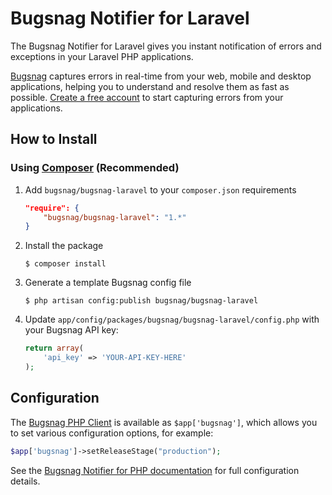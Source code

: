 Bugsnag Notifier for Laravel
============================

The Bugsnag Notifier for Laravel gives you instant notification of errors and
exceptions in your Laravel PHP applications.

[Bugsnag](https://bugsnag.com) captures errors in real-time from your web, 
mobile and desktop applications, helping you to understand and resolve them 
as fast as possible. [Create a free account](https://bugsnag.com) to start 
capturing errors from your applications.


How to Install
--------------

### Using [Composer](http://getcomposer.org/) (Recommended)

1.  Add `bugsnag/bugsnag-laravel` to your `composer.json` requirements

    ```json
    "require": {
        "bugsnag/bugsnag-laravel": "1.*"
    }
    ```

2.  Install the package

    ```shell
    $ composer install
    ```

3.  Generate a template Bugsnag config file

    ```shell
    $ php artisan config:publish bugsnag/bugsnag-laravel
    ```

4.  Update `app/config/packages/bugsnag/bugsnag-laravel/config.php` with your
    Bugsnag API key:

    ```php
    return array(
        'api_key' => 'YOUR-API-KEY-HERE'
    );
    ```


Configuration
-------------

The [Bugsnag PHP Client](https://bugsnag.com/docs/notifiers/php)
is available as `$app['bugsnag']`, which allows you to set various
configuration options, for example:

```php
$app['bugsnag']->setReleaseStage("production");
```

See the [Bugsnag Notifier for PHP documentation](https://bugsnag.com/docs/notifiers/php#additional-configuration)
for full configuration details.